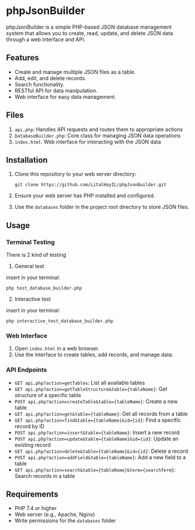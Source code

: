 # phpJsonBuilder

phpJsonBuilder is a simple PHP-based JSON database management system that allows you to create, read, update, and delete JSON data through a web interface and API.

## Features

- Create and manage multiple JSON files as a table.
- Add, edit, and delete records.
- Search functionality.
- RESTful API for data manipulation.
- Web interface for easy data management.

## Files

1. `api.php`: Handles API requests and routes them to appropriate actions
2. `DatabaseBuilder.php`: Core class for managing JSON data operations
3. `index.html`: Web interface for interacting with the JSON data

## Installation

1. Clone this repository to your web server directory:
   ```
   git clone https://github.com/LitalHayIL/phpJsonBuilder.git
   ```

2. Ensure your web server has PHP installed and configured.

3. Use the `databases` folder in the project root directory to store JSON files.

## Usage

### Terminal Testing

There is 2 kind of testing
1. General test 

insert in your terminal:

`php test_database_builder.php`

2. Interactive test

insert in your terminal:

`php interactive_test_database_builder.php`

### Web Interface

1. Open `index.html` in a web browser.
2. Use the interface to create tables, add records, and manage data.

### API Endpoints

- `GET api.php?action=getTables`: List all available tables
- `GET api.php?action=getTableStructure&table={tableName}`: Get structure of a specific table
- `POST api.php?action=createTable&table={tableName}`: Create a new table
- `GET api.php?action=get&table={tableName}`: Get all records from a table
- `GET api.php?action=find&table={tableName}&id={id}`: Find a specific record by ID
- `POST api.php?action=insert&table={tableName}`: Insert a new record
- `POST api.php?action=update&table={tableName}&id={id}`: Update an existing record
- `GET api.php?action=delete&table={tableName}&id={id}`: Delete a record
- `POST api.php?action=addField&table={tableName}`: Add a new field to a table
- `GET api.php?action=search&table={tableName}&term={searchTerm}`: Search records in a table

## Requirements

- PHP 7.4 or higher
- Web server (e.g., Apache, Nginx)
- Write permissions for the `databases` folder

